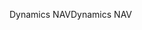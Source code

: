 <span data-ttu-id="e9baf-101">Dynamics NAV</span><span class="sxs-lookup"><span data-stu-id="e9baf-101">Dynamics NAV</span></span>